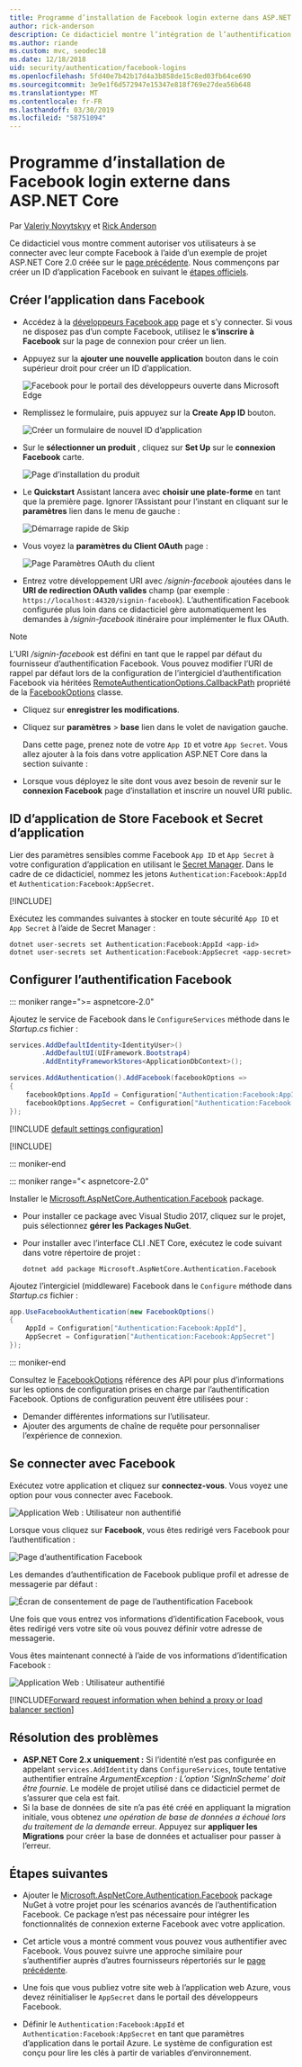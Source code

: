 ```yaml
---
title: Programme d’installation de Facebook login externe dans ASP.NET Core
author: rick-anderson
description: Ce didacticiel montre l’intégration de l’authentification d’utilisateur de compte Facebook dans une application ASP.NET Core existante.
ms.author: riande
ms.custom: mvc, seodec18
ms.date: 12/18/2018
uid: security/authentication/facebook-logins
ms.openlocfilehash: 5fd40e7b42b17d4a3b858de15c8ed03fb64ce690
ms.sourcegitcommit: 3e9e1f6d572947e15347e818f769e27dea56b648
ms.translationtype: MT
ms.contentlocale: fr-FR
ms.lasthandoff: 03/30/2019
ms.locfileid: "58751094"
---
```

# <a name="facebook-external-login-setup-in-aspnet-core"></a>Programme d’installation de Facebook login externe dans ASP.NET Core

Par [Valeriy Novytskyy](https://github.com/01binary) et [Rick Anderson](https://twitter.com/RickAndMSFT)

Ce didacticiel vous montre comment autoriser vos utilisateurs à se connecter avec leur compte Facebook à l’aide d’un exemple de projet ASP.NET Core 2.0 créée sur le [page précédente](xref:security/authentication/social/index). Nous commençons par créer un ID d’application Facebook en suivant le [étapes officiels](https://developers.facebook.com).

## <a name="create-the-app-in-facebook"></a>Créer l’application dans Facebook

* Accédez à la [développeurs Facebook app](https://developers.facebook.com/apps/) page et s’y connecter. Si vous ne disposez pas d’un compte Facebook, utilisez le **s’inscrire à Facebook** sur la page de connexion pour créer un lien.

* Appuyez sur la **ajouter une nouvelle application** bouton dans le coin supérieur droit pour créer un ID d’application.

   ![Facebook pour le portail des développeurs ouverte dans Microsoft Edge](index/_static/FBMyApps.png)

* Remplissez le formulaire, puis appuyez sur la **Create App ID** bouton.

  ![Créer un formulaire de nouvel ID d’application](index/_static/FBNewAppId.png)

* Sur le **sélectionner un produit** , cliquez sur **Set Up** sur le **connexion Facebook** carte.

  ![Page d’installation du produit](index/_static/FBProductSetup.png)

* Le **Quickstart** Assistant lancera avec **choisir une plate-forme** en tant que la première page. Ignorer l’Assistant pour l’instant en cliquant sur le **paramètres** lien dans le menu de gauche :

  ![Démarrage rapide de Skip](index/_static/FBSkipQuickStart.png)

* Vous voyez la **paramètres du Client OAuth** page :

  ![Page Paramètres OAuth du client](index/_static/FBOAuthSetup.png)

* Entrez votre développement URI avec */signin-facebook* ajoutées dans le **URI de redirection OAuth valides** champ (par exemple : `https://localhost:44320/signin-facebook`). L’authentification Facebook configurée plus loin dans ce didacticiel gère automatiquement les demandes à */signin-facebook* itinéraire pour implémenter le flux OAuth.

> [!NOTE]
> L’URI */signin-facebook* est défini en tant que le rappel par défaut du fournisseur d’authentification Facebook. Vous pouvez modifier l’URI de rappel par défaut lors de la configuration de l’intergiciel d’authentification Facebook via héritées [RemoteAuthenticationOptions.CallbackPath](/dotnet/api/microsoft.aspnetcore.authentication.remoteauthenticationoptions.callbackpath) propriété de la [FacebookOptions](/dotnet/api/microsoft.aspnetcore.authentication.facebook.facebookoptions) classe.

* Cliquez sur **enregistrer les modifications**.

* Cliquez sur **paramètres** > **base** lien dans le volet de navigation gauche.

  Dans cette page, prenez note de votre `App ID` et votre `App Secret`. Vous allez ajouter à la fois dans votre application ASP.NET Core dans la section suivante :

* Lorsque vous déployez le site dont vous avez besoin de revenir sur le **connexion Facebook** page d’installation et inscrire un nouvel URI public.

## <a name="store-facebook-app-id-and-app-secret"></a>ID d’application de Store Facebook et Secret d’application

Lier des paramètres sensibles comme Facebook `App ID` et `App Secret` à votre configuration d’application en utilisant le [Secret Manager](xref:security/app-secrets). Dans le cadre de ce didacticiel, nommez les jetons `Authentication:Facebook:AppId` et `Authentication:Facebook:AppSecret`.

[!INCLUDE[](~/includes/environmentVarableColon.md)]

Exécutez les commandes suivantes à stocker en toute sécurité `App ID` et `App Secret` à l’aide de Secret Manager :

```console
dotnet user-secrets set Authentication:Facebook:AppId <app-id>
dotnet user-secrets set Authentication:Facebook:AppSecret <app-secret>
```

## <a name="configure-facebook-authentication"></a>Configurer l’authentification Facebook

::: moniker range=">= aspnetcore-2.0"

Ajoutez le service de Facebook dans le `ConfigureServices` méthode dans le *Startup.cs* fichier :

```csharp
services.AddDefaultIdentity<IdentityUser>()
        .AddDefaultUI(UIFramework.Bootstrap4)
        .AddEntityFrameworkStores<ApplicationDbContext>();

services.AddAuthentication().AddFacebook(facebookOptions =>
{
    facebookOptions.AppId = Configuration["Authentication:Facebook:AppId"];
    facebookOptions.AppSecret = Configuration["Authentication:Facebook:AppSecret"];
});
```

[!INCLUDE [default settings configuration](includes/default-settings.md)]

[!INCLUDE[](includes/chain-auth-providers.md)]

::: moniker-end

::: moniker range="< aspnetcore-2.0"

Installer le [Microsoft.AspNetCore.Authentication.Facebook](https://www.nuget.org/packages/Microsoft.AspNetCore.Authentication.Facebook) package.

* Pour installer ce package avec Visual Studio 2017, cliquez sur le projet, puis sélectionnez **gérer les Packages NuGet**.
* Pour installer avec l’interface CLI .NET Core, exécutez le code suivant dans votre répertoire de projet :

   `dotnet add package Microsoft.AspNetCore.Authentication.Facebook`

Ajoutez l’intergiciel (middleware) Facebook dans le `Configure` méthode dans *Startup.cs* fichier :

```csharp
app.UseFacebookAuthentication(new FacebookOptions()
{
    AppId = Configuration["Authentication:Facebook:AppId"],
    AppSecret = Configuration["Authentication:Facebook:AppSecret"]
});
```

::: moniker-end

Consultez le [FacebookOptions](/dotnet/api/microsoft.aspnetcore.builder.facebookoptions) référence des API pour plus d’informations sur les options de configuration prises en charge par l’authentification Facebook. Options de configuration peuvent être utilisées pour :

* Demander différentes informations sur l’utilisateur.
* Ajouter des arguments de chaîne de requête pour personnaliser l’expérience de connexion.

## <a name="sign-in-with-facebook"></a>Se connecter avec Facebook

Exécutez votre application et cliquez sur **connectez-vous**. Vous voyez une option pour vous connecter avec Facebook.

![Application Web : Utilisateur non authentifié](index/_static/DoneFacebook.png)

Lorsque vous cliquez sur **Facebook**, vous êtes redirigé vers Facebook pour l’authentification :

![Page d’authentification Facebook](index/_static/FBLogin.png)

Les demandes d’authentification de Facebook publique profil et adresse de messagerie par défaut :

![Écran de consentement de page de l’authentification Facebook](index/_static/FBLoginDone.png)

Une fois que vous entrez vos informations d’identification Facebook, vous êtes redirigé vers votre site où vous pouvez définir votre adresse de messagerie.

Vous êtes maintenant connecté à l’aide de vos informations d’identification Facebook :

![Application Web : Utilisateur authentifié](index/_static/Done.png)

[!INCLUDE[Forward request information when behind a proxy or load balancer section](includes/forwarded-headers-middleware.md)]

## <a name="troubleshooting"></a>Résolution des problèmes

* **ASP.NET Core 2.x uniquement :** Si l’identité n’est pas configurée en appelant `services.AddIdentity` dans `ConfigureServices`, toute tentative authentifier entraîne *ArgumentException : L’option 'SignInScheme' doit être fournie*. Le modèle de projet utilisé dans ce didacticiel permet de s’assurer que cela est fait.
* Si la base de données de site n’a pas été créé en appliquant la migration initiale, vous obtenez *une opération de base de données a échoué lors du traitement de la demande* erreur. Appuyez sur **appliquer les Migrations** pour créer la base de données et actualiser pour passer à l’erreur.

## <a name="next-steps"></a>Étapes suivantes

* Ajouter le [Microsoft.AspNetCore.Authentication.Facebook](https://www.nuget.org/packages/Microsoft.AspNetCore.Authentication.Facebook) package NuGet à votre projet pour les scénarios avancés de l’authentification Facebook. Ce package n’est pas nécessaire pour intégrer les fonctionnalités de connexion externe Facebook avec votre application. 

* Cet article vous a montré comment vous pouvez vous authentifier avec Facebook. Vous pouvez suivre une approche similaire pour s’authentifier auprès d’autres fournisseurs répertoriés sur le [page précédente](xref:security/authentication/social/index).

* Une fois que vous publiez votre site web à l’application web Azure, vous devez réinitialiser le `AppSecret` dans le portail des développeurs Facebook.

* Définir le `Authentication:Facebook:AppId` et `Authentication:Facebook:AppSecret` en tant que paramètres d’application dans le portail Azure. Le système de configuration est conçu pour lire les clés à partir de variables d’environnement.
